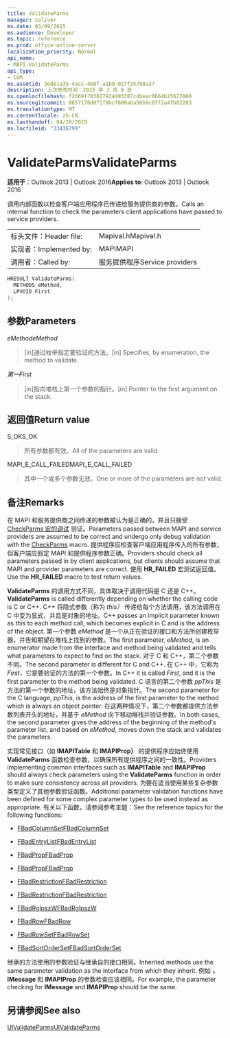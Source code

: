 ```yaml
---
title: ValidateParms
manager: soliver
ms.date: 03/09/2015
ms.audience: Developer
ms.topic: reference
ms.prod: office-online-server
localization_priority: Normal
api_name:
- MAPI.ValidateParms
api_type:
- COM
ms.assetid: 3ede1a35-4acc-4b8f-a1bd-027f35798a37
description: 上次修改时间：2015 年 3 月 9 日
ms.openlocfilehash: f2669f703827924493387c4beac0b64b25672860
ms.sourcegitcommit: 8657170d071f9bcf680aba50b9c07f2a4fb82283
ms.translationtype: MT
ms.contentlocale: zh-CN
ms.lasthandoff: 04/28/2019
ms.locfileid: "33436799"
---
```

# <a name="validateparms"></a><span data-ttu-id="76916-103">ValidateParms</span><span class="sxs-lookup"><span data-stu-id="76916-103">ValidateParms</span></span>

  
  
<span data-ttu-id="76916-104">**适用于**：Outlook 2013 | Outlook 2016</span><span class="sxs-lookup"><span data-stu-id="76916-104">**Applies to**: Outlook 2013 | Outlook 2016</span></span> 
  
<span data-ttu-id="76916-105">调用内部函数以检查客户端应用程序已传递给服务提供商的参数。</span><span class="sxs-lookup"><span data-stu-id="76916-105">Calls an internal function to check the parameters client applications have passed to service providers.</span></span> 
  
|||
|:-----|:-----|
|<span data-ttu-id="76916-106">标头文件：</span><span class="sxs-lookup"><span data-stu-id="76916-106">Header file:</span></span>  <br/> |<span data-ttu-id="76916-107">Mapival.h</span><span class="sxs-lookup"><span data-stu-id="76916-107">Mapival.h</span></span>  <br/> |
|<span data-ttu-id="76916-108">实现者：</span><span class="sxs-lookup"><span data-stu-id="76916-108">Implemented by:</span></span>  <br/> |<span data-ttu-id="76916-109">MAPI</span><span class="sxs-lookup"><span data-stu-id="76916-109">MAPI</span></span>  <br/> |
|<span data-ttu-id="76916-110">调用者：</span><span class="sxs-lookup"><span data-stu-id="76916-110">Called by:</span></span>  <br/> |<span data-ttu-id="76916-111">服务提供程序</span><span class="sxs-lookup"><span data-stu-id="76916-111">Service providers</span></span>  <br/> |
   
```cpp
HRESULT ValidateParms(
  METHODS eMethod,
  LPVOID First
);
```

## <a name="parameters"></a><span data-ttu-id="76916-112">参数</span><span class="sxs-lookup"><span data-stu-id="76916-112">Parameters</span></span>

 <span data-ttu-id="76916-113">_eMethod_</span><span class="sxs-lookup"><span data-stu-id="76916-113">_eMethod_</span></span>
  
> <span data-ttu-id="76916-114">[in]通过枚举指定要验证的方法。</span><span class="sxs-lookup"><span data-stu-id="76916-114">[in] Specifies, by enumeration, the method to validate.</span></span> 
    
 <span data-ttu-id="76916-115">_第一_</span><span class="sxs-lookup"><span data-stu-id="76916-115">_First_</span></span>
  
> <span data-ttu-id="76916-116">[in]指向堆栈上第一个参数的指针。</span><span class="sxs-lookup"><span data-stu-id="76916-116">[in] Pointer to the first argument on the stack.</span></span>
    
## <a name="return-value"></a><span data-ttu-id="76916-117">返回值</span><span class="sxs-lookup"><span data-stu-id="76916-117">Return value</span></span>

<span data-ttu-id="76916-118">S_OK</span><span class="sxs-lookup"><span data-stu-id="76916-118">S_OK</span></span> 
  
> <span data-ttu-id="76916-119">所有参数都有效。</span><span class="sxs-lookup"><span data-stu-id="76916-119">All of the parameters are valid.</span></span> 
    
<span data-ttu-id="76916-120">MAPI_E_CALL_FAILED</span><span class="sxs-lookup"><span data-stu-id="76916-120">MAPI_E_CALL_FAILED</span></span> 
  
> <span data-ttu-id="76916-121">其中一个或多个参数无效。</span><span class="sxs-lookup"><span data-stu-id="76916-121">One or more of the parameters are not valid.</span></span>
    
## <a name="remarks"></a><span data-ttu-id="76916-122">备注</span><span class="sxs-lookup"><span data-stu-id="76916-122">Remarks</span></span>

<span data-ttu-id="76916-123">在 MAPI 和服务提供商之间传递的参数被认为是正确的，并且只接受 [CheckParms 宏的调试](checkparms.md) 验证。</span><span class="sxs-lookup"><span data-stu-id="76916-123">Parameters passed between MAPI and service providers are assumed to be correct and undergo only debug validation with the [CheckParms](checkparms.md) macro.</span></span> <span data-ttu-id="76916-124">提供程序应检查客户端应用程序传入的所有参数，但客户端应假定 MAPI 和提供程序参数正确。</span><span class="sxs-lookup"><span data-stu-id="76916-124">Providers should check all parameters passed in by client applications, but clients should assume that MAPI and provider parameters are correct.</span></span> <span data-ttu-id="76916-125">使用 **HR_FAILED** 宏测试返回值。</span><span class="sxs-lookup"><span data-stu-id="76916-125">Use the **HR_FAILED** macro to test return values.</span></span> 
  
 <span data-ttu-id="76916-126">**ValidateParms** 的调用方式不同，具体取决于调用代码是 C 还是 C++。</span><span class="sxs-lookup"><span data-stu-id="76916-126">**ValidateParms** is called differently depending on whether the calling code is C or C++.</span></span> <span data-ttu-id="76916-127">C++ 将隐式参数（称为  _this）_ 传递给每个方法调用，该方法调用在 C 中变为显式，并且是对象的地址。</span><span class="sxs-lookup"><span data-stu-id="76916-127">C++ passes an implicit parameter known as  _this_ to each method call, which becomes explicit in C and is the address of the object.</span></span> <span data-ttu-id="76916-128">第一个参数  _eMethod_ 是一个从正在验证的接口和方法所创建枚举器，并告知期望在堆栈上找到的参数。</span><span class="sxs-lookup"><span data-stu-id="76916-128">The first parameter,  _eMethod_, is an enumerator made from the interface and method being validated and tells what parameters to expect to find on the stack.</span></span> <span data-ttu-id="76916-129">对于 C 和 C++，第二个参数不同。</span><span class="sxs-lookup"><span data-stu-id="76916-129">The second parameter is different for C and C++.</span></span> <span data-ttu-id="76916-130">在 C++ 中，它称为  _First_，它是要验证的方法的第一个参数。</span><span class="sxs-lookup"><span data-stu-id="76916-130">In C++ it is called  _First_, and it is the first parameter to the method being validated.</span></span> <span data-ttu-id="76916-131">C 语言的第二个参数  _ppThis_ 是方法的第一个参数的地址，该方法始终是对象指针。</span><span class="sxs-lookup"><span data-stu-id="76916-131">The second parameter for the C language,  _ppThis_, is the address of the first parameter to the method which is always an object pointer.</span></span> <span data-ttu-id="76916-132">在这两种情况下，第二个参数都提供方法参数列表开头的地址，并基于  _eMethod_ 向下移动堆栈并验证参数。</span><span class="sxs-lookup"><span data-stu-id="76916-132">In both cases, the second parameter gives the address of the beginning of the method's parameter list, and based on  _eMethod_, moves down the stack and validates the parameters.</span></span> 
  
<span data-ttu-id="76916-133">实现常见接口（如 **IMAPITable** 和 **IMAPIProp）** 的提供程序应始终使用 **ValidateParms** 函数检查参数，以确保所有提供程序之间的一致性。</span><span class="sxs-lookup"><span data-stu-id="76916-133">Providers implementing common interfaces such as **IMAPITable** and **IMAPIProp** should always check parameters using the **ValidateParms** function in order to make sure consistency across all providers.</span></span> <span data-ttu-id="76916-134">为要在适当使用某些复杂参数类型定义了其他参数验证函数。</span><span class="sxs-lookup"><span data-stu-id="76916-134">Additional parameter validation functions have been defined for some complex parameter types to be used instead as appropriate.</span></span> <span data-ttu-id="76916-135">有关以下函数，请参阅参考主题：</span><span class="sxs-lookup"><span data-stu-id="76916-135">See the reference topics for the following functions:</span></span> 
  
- [<span data-ttu-id="76916-136">FBadColumnSet</span><span class="sxs-lookup"><span data-stu-id="76916-136">FBadColumnSet</span></span>](fbadcolumnset.md)
    
- [<span data-ttu-id="76916-137">FBadEntryList</span><span class="sxs-lookup"><span data-stu-id="76916-137">FBadEntryList</span></span>](fbadentrylist.md)
    
- [<span data-ttu-id="76916-138">FBadProp</span><span class="sxs-lookup"><span data-stu-id="76916-138">FBadProp</span></span>](fbadprop.md)
    
- [<span data-ttu-id="76916-139">FBadProp</span><span class="sxs-lookup"><span data-stu-id="76916-139">FBadProp</span></span>](fbadprop.md)
    
- [<span data-ttu-id="76916-140">FBadRestriction</span><span class="sxs-lookup"><span data-stu-id="76916-140">FBadRestriction</span></span>](fbadrestriction.md)
    
- [<span data-ttu-id="76916-141">FBadRestriction</span><span class="sxs-lookup"><span data-stu-id="76916-141">FBadRestriction</span></span>](fbadrestriction.md)
    
- [<span data-ttu-id="76916-142">FBadRglpszW</span><span class="sxs-lookup"><span data-stu-id="76916-142">FBadRglpszW</span></span>](fbadrglpszw.md)
    
- [<span data-ttu-id="76916-143">FBadRow</span><span class="sxs-lookup"><span data-stu-id="76916-143">FBadRow</span></span>](fbadrow.md)
    
- [<span data-ttu-id="76916-144">FBadRowSet</span><span class="sxs-lookup"><span data-stu-id="76916-144">FBadRowSet</span></span>](fbadrowset.md)
    
- [<span data-ttu-id="76916-145">FBadSortOrderSet</span><span class="sxs-lookup"><span data-stu-id="76916-145">FBadSortOrderSet</span></span>](fbadsortorderset.md)
    
<span data-ttu-id="76916-146">继承的方法使用的参数验证与继承自的接口相同。</span><span class="sxs-lookup"><span data-stu-id="76916-146">Inherited methods use the same parameter validation as the interface from which they inherit.</span></span> <span data-ttu-id="76916-147">例如 **，IMessage** 和 **IMAPIProp** 的参数检查应该相同。</span><span class="sxs-lookup"><span data-stu-id="76916-147">For example, the parameter checking for **IMessage** and **IMAPIProp** should be the same.</span></span> 
  
## <a name="see-also"></a><span data-ttu-id="76916-148">另请参阅</span><span class="sxs-lookup"><span data-stu-id="76916-148">See also</span></span>



[<span data-ttu-id="76916-149">UlValidateParms</span><span class="sxs-lookup"><span data-stu-id="76916-149">UlValidateParms</span></span>](ulvalidateparms.md)

